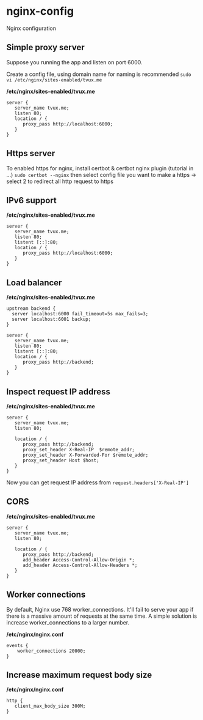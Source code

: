 # nginx-config
Nginx configuration


## Simple proxy server
Suppose you running the app and listen on port 6000.

Create a config file, using domain name for naming is recommended
`sudo vi /etc/nginx/sites-enabled/tvux.me`

**/etc/nginx/sites-enabled/tvux.me**
```
server {
   server_name tvux.me;
   listen 80;
   location / {
      proxy_pass http://localhost:6000;
   }
}
```

## Https server
To enabled https for nginx, install certbot & certbot nginx plugin (tutorial in ...)
`sudo certbot --nginx`
then select config file you want to make a https -> select 2 to redirect all http request to https

## IPv6 support
**/etc/nginx/sites-enabled/tvux.me**
```
server {
   server_name tvux.me;
   listen 80;
   listent [::]:80;
   location / {
      proxy_pass http://localhost:6000;
   }
}
```

## Load balancer
**/etc/nginx/sites-enabled/tvux.me**
```
upstream backend {
  server localhost:6000 fail_timeout=5s max_fails=3;
  server localhost:6001 backup;
}

server {
   server_name tvux.me;
   listen 80;
   listent [::]:80;
   location / {
      proxy_pass http://backend;
   }
}
```

## Inspect request IP address
**/etc/nginx/sites-enabled/tvux.me**
```
server {
   server_name tvux.me;
   listen 80;

   location / {
      proxy_pass http://backend;
      proxy_set_header X-Real-IP  $remote_addr;
      proxy_set_header X-Forwarded-For $remote_addr;
      proxy_set_header Host $host;
   }
}
```
Now you can get request IP address from `request.headers['X-Real-IP']`

## CORS
**/etc/nginx/sites-enabled/tvux.me**
```
server {
   server_name tvux.me;
   listen 80;

   location / {
      proxy_pass http://backend;
      add_header Access-Control-Allow-Origin *;
      add_header Access-Control-Allow-Headers *;
   }
}
```

## Worker connections
By default, Nginx use 768 worker_connections. It'll fail to serve your app if there is a massive amount of requests at the same time. A simple solution is increase worker_connections to a larger number.

**/etc/nginx/nginx.conf**
```
events {
    worker_connections 20000;
}
```

## Increase maximum request body size
**/etc/nginx/nginx.conf**
```
http {
   client_max_body_size 300M;
}
```

